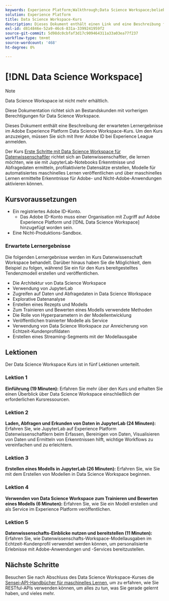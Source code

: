 ```yaml
---
keywords: Experience Platform;Walkthrough;Data Science Workspace;beliebte Themen;Datenwissenschaftskurse;Kurse;DSW
solution: Experience Platform
title: Data Science Workspace-Kurs
description: Dieses Dokument enthält einen Link und eine Beschreibung für den Adobe Experience Platform Data Science Workspace-Kurs.
exl-id: d814846e-52a9-46c6-831a-3399241959f2
source-git-commit: 5d98dc0cbfaf3d17c909464311a33a03ea77f237
workflow-type: tm+mt
source-wordcount: '468'
ht-degree: 0%

---
```



# [!DNL Data Science Workspace]

>[!NOTE]
>
>Data Science Workspace ist nicht mehr erhältlich.
>
>Diese Dokumentation richtet sich an Bestandskunden mit vorherigen Berechtigungen für Data Science Workspace.

Dieses Dokument enthält eine Beschreibung der erwarteten Lernergebnisse im Adobe Experience Platform Data Science Workspace-Kurs. Um den Kurs anzuzeigen, müssen Sie sich mit Ihrer Adobe ID bei Experience League anmelden.

Der Kurs [Erste Schritte mit Data Science Workspace für Datenwissenschaftler](https://experienceleague.adobe.com/?lang=de&recommended=ExperiencePlatform-U-1-2021.1.dsw&amp;lang=de) richtet sich an Datenwissenschaftler, die lernen möchten, wie sie mit JupyterLab-Notebooks Erkenntnisse und Abfragedaten ermitteln, profilaktivierte Datensätze erstellen, Modelle für automatisiertes maschinelles Lernen veröffentlichen und über maschinelles Lernen ermittelte Erkenntnisse für Adobe- und Nicht-Adobe-Anwendungen aktivieren können.

## Kursvoraussetzungen

- Ein registriertes Adobe ID-Konto.
   - Das Adobe ID-Konto muss einer Organisation mit Zugriff auf Adobe Experience Platform und [!DNL Data Science Workspace] hinzugefügt worden sein.
- Eine Nicht-Produktions-Sandbox.

### Erwartete Lernergebnisse

Die folgenden Lernergebnisse werden im Kurs Datenwissenschaft Workspace behandelt. Darüber hinaus haben Sie die Möglichkeit, dem Beispiel zu folgen, während Sie ein für den Kurs bereitgestelltes Tendenzmodell erstellen und veröffentlichen.

- Die Architektur von Data Science Workspace
- Verwendung von JupyterLab
- Zugreifen auf Daten und Abfragedaten in Data Science Workspace
- Explorative Datenanalyse
- Erstellen eines Rezepts und Modells
- Zum Trainieren und Bewerten eines Modells verwendete Methoden
- Die Rolle von Hyperparametern in der Modellentwicklung
- Veröffentlichen trainierter Modelle als Service
- Verwendung von Data Science Workspace zur Anreicherung von Echtzeit-Kundenprofildaten
- Erstellen eines Streaming-Segments mit der Modellausgabe

## Lektionen

Der Data Science Workspace Kurs ist in fünf Lektionen unterteilt.

### Lektion 1

**Einführung (19 Minuten):** Erfahren Sie mehr über den Kurs und erhalten Sie einen Überblick über Data Science Workspace einschließlich der erforderlichen Kursressourcen.

### Lektion 2

**Laden, Abfragen und Erkunden von Daten in JupyterLab (24 Minuten):** Erfahren Sie, wie JupyterLab auf Experience Platform Datenwissenschaftlern beim Erfassen, Bereinigen von Daten, Visualisieren von Daten und Ermitteln von Erkenntnissen hilft, wichtige Workflows zu vereinfachen und zu erleichtern.

### Lektion 3

**Erstellen eines Modells in JupyterLab (26 Minuten):** Erfahren Sie, wie Sie mit dem Erstellen von Modellen in Data Science Workspace beginnen.

### Lektion 4

**Verwenden von Data Science Workspace zum Trainieren und Bewerten eines Modells (6 Minuten):** Erfahren Sie, wie Sie ein Modell erstellen und als Service im Experience Platform veröffentlichen.

### Lektion 5

**Datenwissenschafts-Einblicke nutzen und bereitstellen (11 Minuten):** Erfahren Sie, wie Datenwissenschafts-Workspace-Modellausgaben im Echtzeit-Kundenprofil verwendet werden können, um personalisierte Erlebnisse mit Adobe-Anwendungen und -Services bereitzustellen.

## Nächste Schritte

Besuchen Sie nach Abschluss des Data Science Workspace-Kurses die [Sensei-API-Handbücher für maschinelles Lernen](./api/getting-started.md), um zu erfahren, wie Sie RESTful-APIs verwenden können, um alles zu tun, was Sie gerade gelernt haben, und vieles mehr.



